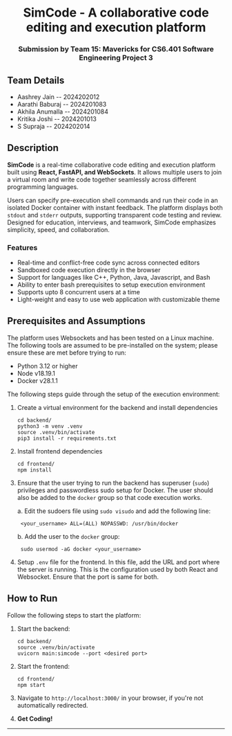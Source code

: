 <H1 style="text-align: center;"> SimCode - A collaborative code editing and execution platform </H1>
<H3 style="text-align: center;"> Submission by Team 15: Mavericks for CS6.401 Software Engineering Project 3</H3>

## Team Details
- Aashrey Jain -- 2024202012
- Aarathi Baburaj -- 2024201083
- Akhila Anumalla -- 2024201084
- Kritika Joshi -- 2024201013
- S Supraja -- 2024202014

## Description

**SimCode** is a real-time collaborative code editing and execution platform built using **React, FastAPI, and WebSockets**. It allows multiple users to join a virtual room and write code together seamlessly across different programming languages.  

Users can specify pre-execution shell commands and run their code in an isolated Docker container with instant feedback. The platform displays both `stdout` and `stderr` outputs, supporting transparent code testing and review. Designed for education, interviews, and teamwork, SimCode emphasizes simplicity, speed, and collaboration.

### Features

- Real-time and conflict-free code sync across connected editors
- Sandboxed code execution directly in the browser
- Support for languages like C++, Python, Java, Javascript, and Bash
- Ability to enter bash prerequisites to setup execution environment
- Supports upto 8 concurrent users at a time
- Light-weight and easy to use web application with customizable theme

## Prerequisites and Assumptions

The platform uses Websockets and has been tested on a Linux machine. The following tools are assumed to be pre-installed on the system; please ensure these are met before trying to run:

- Python 3.12 or higher
- Node v18.19.1
- Docker v28.1.1     


The following steps guide through the setup of the execution environment:

1. Create a virtual environment for the backend and install dependencies
    ```
    cd backend/
    python3 -m venv .venv
    source .venv/bin/activate
    pip3 install -r requirements.txt
    ```

2. Install frontend dependencies
    ```
    cd frontend/
    npm install
    ```

3. Ensure that the user trying to run the backend has superuser (`sudo`) privileges and passwordless sudo setup for Docker. The user should also be added to the `docker` group so that code execution works.

    a. Edit the sudoers file using `sudo visudo` and add the following line:
    
        <your_username> ALL=(ALL) NOPASSWD: /usr/bin/docker

 
    b. Add the user to the `docker` group:

        sudo usermod -aG docker <your_username>

4. Setup `.env` file for the frontend. In this file, add the URL and port where the server is running. This is the configuration used by both React and Websocket. Ensure that the port is same for both.

## How to Run

Follow the following steps to start the platform:

1. Start the backend:
    ```
    cd backend/
    source .venv/bin/activate
    uvicorn main:simcode --port <desired port>
    ```

2. Start the frontend:
    ```
    cd frontend/
    npm start
    ```

3. Navigate to `http://localhost:3000/` in your browser, if you're not automatically redirected.

4. **Get Coding!**
---
